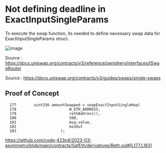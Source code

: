 # Not defining deadline in ExactInputSingleParams 

To execute the swap function, its needed to define necessary swap data for ExactInputSingleParams struct. 

![image](https://user-images.githubusercontent.com/118436384/228734373-c5b7348b-0fbe-4f93-8fec-c0389a053338.png)


Source : https://docs.uniswap.org/contracts/v3/reference/periphery/interfaces/ISwapRouter

Source : https://docs.uniswap.org/contracts/v3/guides/swaps/single-swaps


## Proof of Concept

      177        uint256 amountSwapped = swapExactInputSingleHop(
      178                        W_ETH_ADDRESS,
      179                        rethAddress(),
      180                        500,
      181                        msg.value,
      182                        minOut
      183                    );



https://github.com/code-423n4/2023-03-asymmetry/blob/main/contracts/SafEth/derivatives/Reth.sol#[L177,L183]
